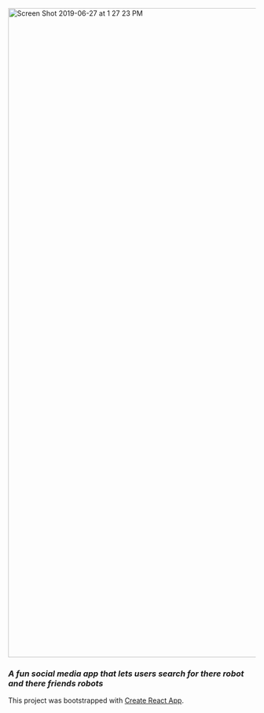 <img width="1320" alt="Screen Shot 2019-06-27 at 1 27 23 PM" src="https://user-images.githubusercontent.com/37090867/60287602-48069d00-98e0-11e9-81db-b66505db1ab2.png">

<h3><em>A fun social media app that lets users search for there robot and there friends robots</em></h3>







This project was bootstrapped with [Create React App](https://github.com/facebook/create-react-app).

